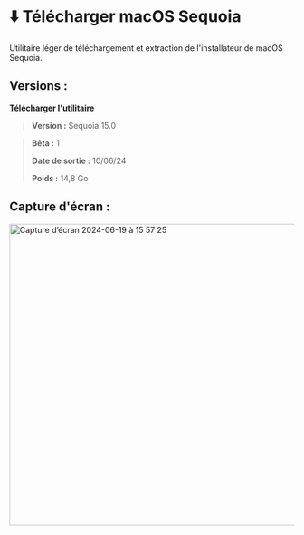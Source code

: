 # ⬇️ Télécharger macOS Sequoia
Utilitaire léger de téléchargement et extraction de l'installateur de macOS Sequoia.

## Versions :

**[Télécharger l'utilitaire](https://github.com/istucesyt/download-install-macos-sequoia/releases)**

> **Version :** Sequoia 15.0

> **Bêta :** 1
>
> **Date de sortie :** 10/06/24
> 
> **Poids :** 14,8 Go

## Capture d'écran :
<img width="532" alt="Capture d’écran 2024-06-19 à 15 57 25" src="https://github.com/istucesyt/download-install-macos-sequoia/assets/108399865/466a7e51-7d1d-4eb9-806a-1a245b42aca7">
